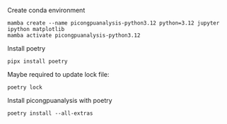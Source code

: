 Create conda environment
```
mamba create --name picongpuanalysis-python3.12 python=3.12 jupyter ipython matplotlib
mamba activate picongpuanalysis-python3.12
```

Install poetry
```
pipx install poetry
```

Maybe required to update lock file:
```
poetry lock
```

Install picongpuanalysis with poetry
```
poetry install --all-extras
```
